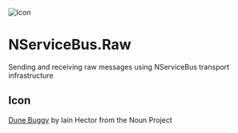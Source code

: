 ![Icon](https://raw.github.com/SzymonPobiega/NServiceBus.Raw/master/icons/dune-buggy.png)

# NServiceBus.Raw

Sending and receiving raw messages using NServiceBus transport infrastructure

## Icon

[Dune Buggy](https://raw.github.com/SzymonPobiega/NServiceBus.Raw/master/icons/dune-buggy.png) by Iain Hector from the Noun Project

